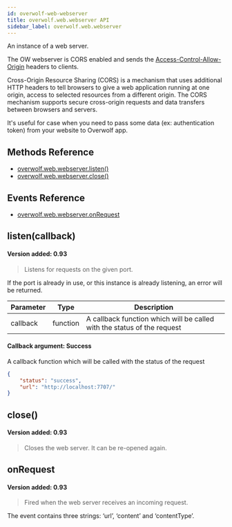 ```yaml
---
id: overwolf-web-webserver
title: overwolf.web.webserver API
sidebar_label: overwolf.web.webserver
---
```


An instance of a web server.

The OW webserver is CORS enabled and sends the [Access-Control-Allow-Origin](https://developer.mozilla.org/en-US/docs/Web/HTTP/Headers/Access-Control-Allow-Origin) headers to clients.  

Cross-Origin Resource Sharing (CORS) is a mechanism that uses additional HTTP headers to tell browsers to give a web application running at one origin, access to selected resources from a different origin. The CORS mechanism supports secure cross-origin requests and data transfers between browsers and servers.  

It's useful for case when you need to pass some data (ex: authentication token) from your website to Overwolf app.

## Methods Reference

* [overwolf.web.webserver.listen()](#listencallback)
* [overwolf.web.webserver.close()](#close)

## Events Reference

* [overwolf.web.webserver.onRequest](#onrequest)

## listen(callback)
#### Version added: 0.93

> Listens for requests on the given port. 

If the port is already in use, or this instance is already listening, an error will be returned.

Parameter | Type                       | Description                                                             |
--------- | ---------------------------| ----------------------------------------------------------------------- |
callback  | function                   | A callback function which will be called with the status of the request |

#### Callback argument: Success

A callback function which will be called with the status of the request

```json
{
    "status": "success",
    "url": "http://localhost:7707/"
}
```

## close()
#### Version added: 0.93

> Closes the web server. It can be re-opened again.

## onRequest
#### Version added: 0.93

> Fired when the web server receives an incoming request. 

The event contains three strings: ‘url’, ‘content’ and ‘contentType’.